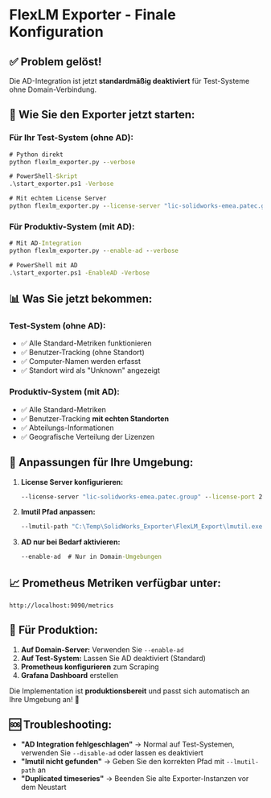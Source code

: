 # FlexLM Exporter - Finale Konfiguration

## ✅ **Problem gelöst!**

Die AD-Integration ist jetzt **standardmäßig deaktiviert** für Test-Systeme ohne Domain-Verbindung.

## 🚀 **Wie Sie den Exporter jetzt starten:**

### **Für Ihr Test-System (ohne AD):**
```cmd
# Python direkt
python flexlm_exporter.py --verbose

# PowerShell-Skript
.\start_exporter.ps1 -Verbose

# Mit echtem License Server
python flexlm_exporter.py --license-server "lic-solidworks-emea.patec.group" --license-port 25734 --verbose
```

### **Für Produktiv-System (mit AD):**
```cmd
# Mit AD-Integration
python flexlm_exporter.py --enable-ad --verbose

# PowerShell mit AD
.\start_exporter.ps1 -EnableAD -Verbose
```

## 📊 **Was Sie jetzt bekommen:**

### **Test-System (ohne AD):**
- ✅ Alle Standard-Metriken funktionieren
- ✅ Benutzer-Tracking (ohne Standort)
- ✅ Computer-Namen werden erfasst
- ✅ Standort wird als "Unknown" angezeigt

### **Produktiv-System (mit AD):**
- ✅ Alle Standard-Metriken
- ✅ Benutzer-Tracking **mit echten Standorten**
- ✅ Abteilungs-Informationen
- ✅ Geografische Verteilung der Lizenzen

## 🔧 **Anpassungen für Ihre Umgebung:**

1. **License Server konfigurieren:**
   ```cmd
   --license-server "lic-solidworks-emea.patec.group" --license-port 25734
   ```

2. **lmutil Pfad anpassen:**
   ```cmd
   --lmutil-path "C:\Temp\SolidWorks_Exporter\FlexLM_Export\lmutil.exe"
   ```

3. **AD nur bei Bedarf aktivieren:**
   ```cmd
   --enable-ad  # Nur in Domain-Umgebungen
   ```

## 📈 **Prometheus Metriken verfügbar unter:**
```
http://localhost:9090/metrics
```

## 🎯 **Für Produktion:**

1. **Auf Domain-Server:** Verwenden Sie `--enable-ad`
2. **Auf Test-System:** Lassen Sie AD deaktiviert (Standard)
3. **Prometheus konfigurieren** zum Scraping
4. **Grafana Dashboard** erstellen

Die Implementation ist **produktionsbereit** und passt sich automatisch an Ihre Umgebung an! 🎉

## 🆘 **Troubleshooting:**

- **"AD Integration fehlgeschlagen"** → Normal auf Test-Systemen, verwenden Sie `--disable-ad` oder lassen es deaktiviert
- **"lmutil nicht gefunden"** → Geben Sie den korrekten Pfad mit `--lmutil-path` an
- **"Duplicated timeseries"** → Beenden Sie alte Exporter-Instanzen vor dem Neustart
